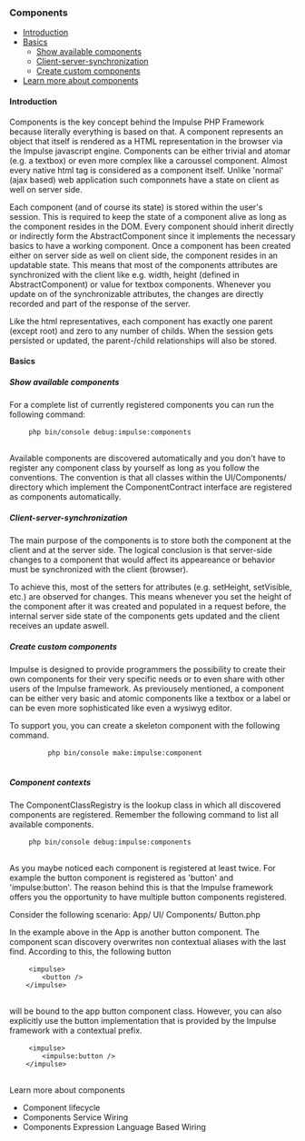 <h3 class="doc-title">Components</h3>

- [Introduction](#introduction)
- [Basics](#basics)
	- [Show available components](#registered_components)
	- [Client-server-synchronization](#client_server_synchronization)
    - [Create custom components](#create_custom_components)
- [Learn more about components](#advanced_topics)

<h4><a id="introduction">Introduction</a></h4>

Components is the key concept behind the Impulse PHP Framework because literally everything is based on that. A component represents an object that itself is rendered as a HTML representation in the browser via the Impulse javascript engine. Components can be either trivial and atomar (e.g. a textbox) or even more complex like a caroussel component. Almost every native html tag is considered as a component itself. Unlike 'normal' (ajax based) web application such componnets have a state on client as well on server side.

Each component (and of course its state) is stored within the user's session. This is required to keep the state of a component alive as long as the component resides in the DOM. Every component should inherit directly or indirectly form the AbstractComponent since it implements the necessary basics to have a working component. Once a component has been created either on server side as well on client side, the component resides in an updatable state. This means that most of the components attributes are synchronized with the client like e.g. width, height (defined in AbstractComponent) or value for textbox components. Whenever you update on of the synchronizable attributes, the changes are directly recorded and part of the response of the server.

Like the html representatives, each component has exactly one parent (except root) and zero to any number of childs. When the session gets persisted or updated, the parent-/child relationships will also be stored.

<h4><a id="basics">Basics</a></h4>

<h5><a id="registered_components">Show available components</a></h5>

For a complete list of currently registered components you can run the following command:

<div>
  <div class="code-header">
    <div class="container-fluid">
        <div class="row">
          <div class="button red"></div>
          	<div class="button yellow"></div>
          	<div class="button green"></div>
        </div>
    </div>
  </div>
  <pre class="code-white imp-code line-numbers language-shell">
  	<code class="language-bash">php bin/console debug:impulse:components</code>
  </pre>
</div>

Available components are discovered automatically and you don't have to register any component class by yourself as long as you follow the conventions. The convention is that all classes within the UI/Components/ directory which implement the ComponentContract interface are registered as components automatically.

<h5><a id="client_server_synchronization">Client-server-synchronization</a></h5>

The main purpose of the components is to store both the component at the client and at the server side. The logical conclusion is that server-side changes to a component that would affect its appeareance or behavior must be synchronized with the client (browser).

To achieve this, most of the setters for attributes (e.g. setHeight, setVisible, etc.) are observed for changes. This means whenever you set the height of the component after it was created and populated in a request before, the internal server side state of the components gets updated and the client receives an update aswell.

<h5><a id="create_own_components">Create custom components</a></h5>

Impulse is designed to provide programmers the possibility to create their own components for their very specific needs or to even share with other users of the Impulse framework. As previousely mentioned, a component can be either very basic and atomic components like a textbox or a label or can be even more sophisticated like even a wysiwyg editor.  

To support you, you can create a skeleton component with the following command.

<div>
  <div class="code-header">
    <div class="container-fluid">
        <div class="row">
            <div class="button red"></div>
          	<div class="button yellow"></div>
          	<div class="button green"></div>
        </div>
    </div>
  </div>
	<pre class="code-white imp-code line-numbers language-shell">
		<code class="language-bash">php bin/console make:impulse:component</code>
	</pre>
</div>


<h5><a id="component_contexts">Component contexts</a></h5>

The ComponentClassRegistry is the lookup class in which all discovered components are registered. Remember the following command to list all available components.

<div>
  <div class="code-header">
    <div class="container-fluid">
        <div class="row">
            <div class="button red"></div>
          	<div class="button yellow"></div>
          	<div class="button green"></div>
        </div>
    </div>
  </div>
  <pre class="code-white imp-code line-numbers language-shell">
  	<code class="language-bash">php bin/console debug:impulse:components</code>
  </pre>
</div>

As you maybe noticed each component is registered at least twice. For example the button component is registered as 'button' and 'impulse:button'. The reason behind this is that the Impulse framework offers you the opportunity to have multiple button components registered.

Consider the following scenario:
App/
	UI/
    	Components/
        	Button.php

In the example above in the App is another button component. The component scan discovery overwrites non contextual aliases with the last find. According to this, the following button

<div>
  <div class="code-header">
    <div class="container-fluid">
        <div class="row">
            <div class="button red"></div>
          	<div class="button yellow"></div>
          	<div class="button green"></div>
        </div>
    </div>
  </div>
    <pre class="code-white line-numbers language-markup">
    <code class="imp-code language-markup">&lt;impulse&gt;
        &lt;button /&gt;
    &lt;/impulse&gt;</code>
    </pre>
</div>

will be bound to the app button component class. However, you can also explicitly use the button implementation that is provided by the Impulse framework with a contextual prefix.

<div>
  <div class="code-header">
    <div class="container-fluid">
        <div class="row">
            <div class="button red"></div>
          	<div class="button yellow"></div>
          	<div class="button green"></div>
        </div>
    </div>
  </div>
  <pre class="code-white line-numbers language-markup">
    <code class="imp-code language-markup">&lt;impulse&gt;
        &lt;impulse:button /&gt;
    &lt;/impulse&gt;</code>
  </pre>
</div>

<a name="advanced_topics">Learn more about components</a>

<ul class="unstyled-list">
  <li><a data-target-menu-item="component_lifecycle">Component lifecycle</a></li>
  <li><a data-target-menu-item="component_service_wiring">Components Service Wiring</a></li>
  <li><a data-target-menu-item="components_el_wiring">Components Expression Language Based Wiring</a></li>
</ul>
